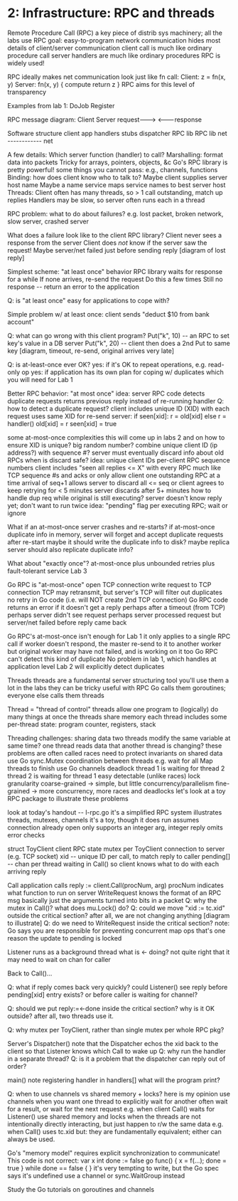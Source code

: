 # 2: Infrastructure: RPC and threads

Remote Procedure Call (RPC)
  a key piece of distrib sys machinery; all the labs use RPC
  goal: easy-to-program network communication
    hides most details of client/server communication
    client call is much like ordinary procedure call
    server handlers are much like ordinary procedures
  RPC is widely used!

RPC ideally makes net communication look just like fn call:
  Client:
    z = fn(x, y)
  Server:
    fn(x, y) {
      compute
      return z
    }
  RPC aims for this level of transparency

Examples from lab 1:
  DoJob
  Register

RPC message diagram:
  Client             Server
    request--->
       <---response

Software structure
  client app         handlers
    stubs           dispatcher
   RPC lib           RPC lib
     net  ------------ net
 
A few details:
  Which server function (handler) to call?
  Marshalling: format data into packets
    Tricky for arrays, pointers, objects, &c
    Go's RPC library is pretty powerful!
    some things you cannot pass: e.g., channels, functions
  Binding: how does client know who to talk to?
    Maybe client supplies server host name
    Maybe a name service maps service names to best server host
  Threads:
    Client often has many threads, so > 1 call outstanding, match up replies
    Handlers may be slow, so server often runs each in a thread

RPC problem: what to do about failures?
  e.g. lost packet, broken network, slow server, crashed server

What does a failure look like to the client RPC library?
  Client never sees a response from the server
  Client does *not* know if the server saw the request!
    Maybe server/net failed just before sending reply
  [diagram of lost reply]

Simplest scheme: "at least once" behavior
  RPC library waits for response for a while
  If none arrives, re-send the request
  Do this a few times
  Still no response -- return an error to the application

Q: is "at least once" easy for applications to cope with?

Simple problem w/ at least once:
  client sends "deduct $10 from bank account"

Q: what can go wrong with this client program?
  Put("k", 10) -- an RPC to set key's value in a DB server
  Put("k", 20) -- client then does a 2nd Put to same key
  [diagram, timeout, re-send, original arrives very late]

Q: is at-least-once ever OK?
  yes: if it's OK to repeat operations, e.g. read-only op
  yes: if application has its own plan for coping w/ duplicates
    which you will need for Lab 1

Better RPC behavior: "at most once"
  idea: server RPC code detects duplicate requests
    returns previous reply instead of re-running handler
  Q: how to detect a duplicate request?
  client includes unique ID (XID) with each request
    uses same XID for re-send
  server:
    if seen[xid]:
      r = old[xid]
    else
      r = handler()
      old[xid] = r
      seen[xid] = true

some at-most-once complexities
  this will come up in labs 2 and on
  how to ensure XID is unique?
    big random number?
    combine unique client ID (ip address?) with sequence #?
  server must eventually discard info about old RPCs
    when is discard safe?
    idea:
      unique client IDs
      per-client RPC sequence numbers
      client includes "seen all replies <= X" with every RPC
      much like TCP sequence #s and acks
    or only allow client one outstanding RPC at a time
      arrival of seq+1 allows server to discard all <= seq
    or client agrees to keep retrying for < 5 minutes
      server discards after 5+ minutes
  how to handle dup req while original is still executing?
    server doesn't know reply yet; don't want to run twice
    idea: "pending" flag per executing RPC; wait or ignore

What if an at-most-once server crashes and re-starts?
  if at-most-once duplicate info in memory, server will forget
    and accept duplicate requests after re-start
  maybe it should write the duplicate info to disk?
  maybe replica server should also replicate duplicate info?

What about "exactly once"?
  at-most-once plus unbounded retries plus fault-tolerant service
  Lab 3

Go RPC is "at-most-once"
  open TCP connection
  write request to TCP connection
  TCP may retransmit, but server's TCP will filter out duplicates
  no retry in Go code (i.e. will NOT create 2nd TCP connection)
  Go RPC code returns an error if it doesn't get a reply
    perhaps after a timeout (from TCP)
    perhaps server didn't see request
    perhaps server processed request but server/net failed before reply came back

Go RPC's at-most-once isn't enough for Lab 1
  it only applies to a single RPC call
  if worker doesn't respond, the master re-send to it to another worker
    but original worker may have not failed, and is working on it too
  Go RPC can't detect this kind of duplicate
    No problem in lab 1, which handles at application level
    Lab 2 will explicitly detect duplicates

Threads
  threads are a fundamental server structuring tool
  you'll use them a lot in the labs
  they can be tricky
  useful with RPC 
  Go calls them goroutines; everyone else calls them threads

Thread = "thread of control"
  threads allow one program to (logically) do many things at once
  the threads share memory
  each thread includes some per-thread state:
    program counter, registers, stack

Threading challenges:
  sharing data 
     two threads modify the same variable at same time?
     one thread reads data that another thread is changing?
     these problems are often called races
     need to protect invariants on shared data
     use Go sync.Mutex
  coordination between threads
    e.g. wait for all Map threads to finish
    use Go channels
  deadlock 
     thread 1 is waiting for thread 2
     thread 2 is waiting for thread 1
     easy detectable (unlike races)
  lock granularity
     coarse-grained -> simple, but little concurrency/parallelism
     fine-grained -> more concurrency, more races and deadlocks
  let's look at a toy RPC package to illustrate these problems

look at today's handout -- l-rpc.go
  it's a simplified RPC system
  illustrates threads, mutexes, channels
  it's a toy, though it does run
    assumes connection already open
    only supports an integer arg, integer reply
    omits error checks

struct ToyClient
  client RPC state 
  mutex per ToyClient
  connection to server (e.g. TCP socket)
  xid -- unique ID per call, to match reply to caller
  pending[] -- chan per thread waiting in Call()
    so client knows what to do with each arriving reply

Call
  application calls reply := client.Call(procNum, arg)
  procNum indicates what function to run on server
  WriteRequest knows the format of an RPC msg
    basically just the arguments turned into bits in a packet
  Q: why the mutex in Call()? what does mu.Lock() do?
  Q: could we move "xid := tc.xid" outside the critical section?
     after all, we are not changing anything
     [diagram to illustrate]
  Q: do we need to WriteRequest inside the critical section?
  note: Go says you are responsible for preventing concurrent map ops
    that's one reason the update to pending is locked

Listener
  runs as a background thread
  what is <- doing?
  not quite right that it may need to wait on chan for caller

Back to Call()...

Q: what if reply comes back very quickly?
   could Listener() see reply before pending[xid] entry exists?
   or before caller is waiting for channel?

Q: should we put reply:=<-done inside the critical section?
   why is it OK outside? after all, two threads use it.

Q: why mutex per ToyClient, rather than single mutex per whole RPC pkg?

Server's Dispatcher()
  note that the Dispatcher echos the xid back to the client
    so that Listener knows which Call to wake up
  Q: why run the handler in a separate thread?
  Q: is it a problem that the dispatcher can reply out of order?

main()
  note registering handler in handlers[] 
  what will the program print?

Q: when to use channels vs shared memory + locks?
  here is my opinion
  use channels when you want one thread to explicitly wait for another
    often wait for a result, or wait for the next request
    e.g. when client Call() waits for Listener()
  use shared memory and locks when the threads are not intentionally
    directly interacting, but just happen to r/w the same data
    e.g. when Call() uses tc.xid
  but: they are fundamentally equivalent; either can always be used.

Go's "memory model" requires explicit synchronization to communicate!
  This code is not correct:
    var x int
    done := false
    go func() { x = f(...); done = true }
    while done == false { }
  it's very tempting to write, but the Go spec says it's undefined
  use a channel or sync.WaitGroup instead

Study the Go tutorials on goroutines and channels